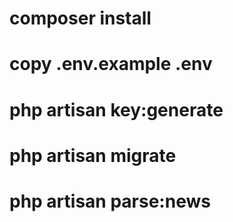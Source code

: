 # 
# composer install
# copy .env.example .env
# php artisan key:generate

# php artisan migrate
# php artisan parse:news